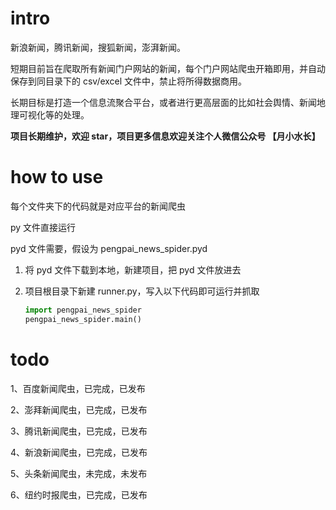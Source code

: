 # intro

新浪新闻，腾讯新闻，搜狐新闻，澎湃新闻。

短期目前旨在爬取所有新闻门户网站的新闻，每个门户网站爬虫开箱即用，并自动保存到同目录下的 csv/excel 文件中，禁止将所得数据商用。

长期目标是打造一个信息流聚合平台，或者进行更高层面的比如社会舆情、新闻地理可视化等的处理。

**项目长期维护，欢迎 star，项目更多信息欢迎关注个人微信公众号 【月小水长】**



# how to use

每个文件夹下的代码就是对应平台的新闻爬虫

py 文件直接运行

pyd 文件需要，假设为 pengpai_news_spider.pyd

1. 将 pyd 文件下载到本地，新建项目，把 pyd 文件放进去

2. 项目根目录下新建 runner.py，写入以下代码即可运行并抓取

   ```python
   import pengpai_news_spider
   pengpai_news_spider.main()
   ```

   

# todo

1、百度新闻爬虫，已完成，已发布

2、澎拜新闻爬虫，已完成，已发布

3、腾讯新闻爬虫，已完成，已发布

4、新浪新闻爬虫，已完成，已发布

5、头条新闻爬虫，未完成，未发布

6、纽约时报爬虫，已完成，已发布